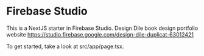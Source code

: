 # Firebase Studio

This is a NextJS starter in Firebase Studio.
Design Dile 
book design portfolio website
https://studio.firebase.google.com/design-dile-duplicat-63012421

To get started, take a look at src/app/page.tsx.
